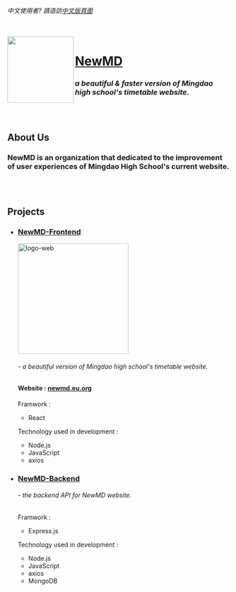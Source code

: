 <br>
  <h6><em>中文使用者? 請造訪<a href="https://github.com/NewMD-org/.github/blob/main/profile/README_zh-TW.md">中文版頁面</a></em></h6>
</br>

<a href="https://newmd.eu.org">
  <img src="https://i.ibb.co/y0gKj29/logo512.png" align="left" width="150px"/>
</a>

# [NewMD](https://newmd.eu.org)

### ***a beautiful & faster version of Mingdao high school's timetable website.***

<br></br>

## About Us

### NewMD is an organization that dedicated to the improvement of user experiences of Mingdao High School's current website.

<br></br>

## Projects

- ### [NewMD-Frontend](https://github.com/NewMD-org/NewMD-Frontend "NewMD's Frontend")

  <a href="https://newmd.eu.org"><img src="https://i.ibb.co/W0WjRL1/logo-web.png" alt="logo-web" border="0" width="250px"></a>

  ###### - a beautiful version of Mingdao high school's timetable website.

  #### Website : [newmd.eu.org](https://newmd.eu.org "NewMD's website")

  Framwork :
  - React

  Technology used in development :
  - Node.js
  - JavaScript
  - axios

- ### [NewMD-Backend](https://github.com/NewMD-org/NewMD-Backend "NewMD's Backend")

  ###### - the backend API for NewMD website.
  Framwork :
  - Express.js

  Technology used in development :
  - Node.js
  - JavaScript
  - axios
  - MongoDB
